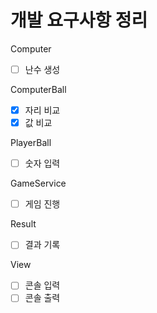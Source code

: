 # 개발 요구사항 정리

Computer

- [ ] 난수 생성

ComputerBall

- [x] 자리 비교
- [x] 값 비교

PlayerBall

- [ ] 숫자 입력

GameService

- [ ] 게임 진행

Result

- [ ] 결과 기록

View

- [ ] 콘솔 입력
- [ ] 콘솔 출력
